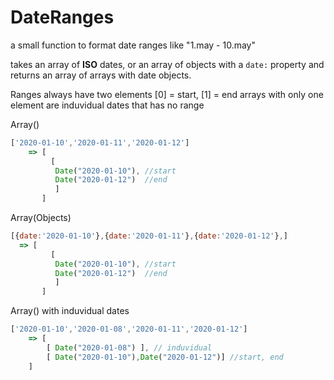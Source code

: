 # DateRanges

a small function to format date ranges like "1.may - 10.may"

takes an array of **ISO** dates, or an array of objects with a `date:` property
and returns an array of arrays with date objects.

Ranges always have two elements [0] = start, [1] = end
arrays with only one element are induvidual dates that has no range

Array()

```js
['2020-01-10','2020-01-11','2020-01-12'] 
    => [
         [
          Date("2020-01-10"), //start
          Date("2020-01-12")  //end
          ]
       ]
```

Array(Objects)

```js
[{date:'2020-01-10'},{date:'2020-01-11'},{date:'2020-01-12'},] 
  => [
         [
          Date("2020-01-10"), //start
          Date("2020-01-12")  //end
          ]
       ]
```

Array() with induvidual dates

```js 
['2020-01-10','2020-01-08','2020-01-11','2020-01-12'] 
    => [
        [ Date("2020-01-08") ], // induvidual
        [ Date("2020-01-10"),Date("2020-01-12")] //start, end
    ]
```


